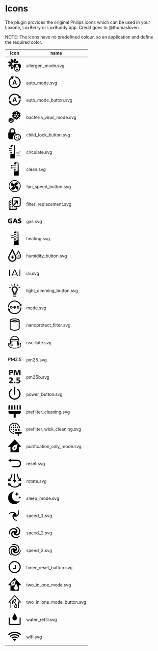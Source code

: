 # Icons

The plugin provides the original Philips icons which can be used in your Loxone, LoxBerry or LoxBuddy app. Credit goes to @thomasloven.

NOTE: The icons have no predefined colour, so an application and define the required color.

| icon                                                 | name                        |
|------------------------------------------------------|-----------------------------|
| ![Preview](https://github.com/nufke/LoxBerry-Plugin-PhilipsAir/blob/main/icons/svg/allergen_mode.svg)           | allergen_mode.svg           |
| ![Preview](https://github.com/nufke/LoxBerry-Plugin-PhilipsAir/blob/main/icons/svg/auto_mode.svg)               | auto_mode.svg               |
| ![Preview](https://github.com/nufke/LoxBerry-Plugin-PhilipsAir/blob/main/icons/svg/auto_mode_button.svg)        | auto_mode_button.svg        |
| ![Preview](https://github.com/nufke/LoxBerry-Plugin-PhilipsAir/blob/main/icons/svg/bacteria_virus_mode.svg)     | bacteria_virus_mode.svg     |
| ![Preview](https://github.com/nufke/LoxBerry-Plugin-PhilipsAir/blob/main/icons/svg/child_lock_button.svg)       | child_lock_button.svg       |
| ![Preview](https://github.com/nufke/LoxBerry-Plugin-PhilipsAir/blob/main/icons/svg/circulate.svg)               | circulate.svg               |
| ![Preview](https://github.com/nufke/LoxBerry-Plugin-PhilipsAir/blob/main/icons/svg/clean.svg)                   | clean.svg                   |
| ![Preview](https://github.com/nufke/LoxBerry-Plugin-PhilipsAir/blob/main/icons/svg/fan_speed_button.svg)        | fan_speed_button.svg        |
| ![Preview](https://github.com/nufke/LoxBerry-Plugin-PhilipsAir/blob/main/icons/svg/filter_replacement.svg)      | filter_replacement.svg      |
| ![Preview](https://github.com/nufke/LoxBerry-Plugin-PhilipsAir/blob/main/icons/svg/gas.svg)                     | gas.svg                     |
| ![Preview](https://github.com/nufke/LoxBerry-Plugin-PhilipsAir/blob/main/icons/svg/heating.svg)                 | heating.svg                 |
| ![Preview](https://github.com/nufke/LoxBerry-Plugin-PhilipsAir/blob/main/icons/svg/humidity_button.svg)         | humidity_button.svg         |
| ![Preview](https://github.com/nufke/LoxBerry-Plugin-PhilipsAir/blob/main/icons/svg/iai.svg)                     | iai.svg                     |
| ![Preview](https://github.com/nufke/LoxBerry-Plugin-PhilipsAir/blob/main/icons/svg/light_dimming_button.svg)    | light_dimming_button.svg    |
| ![Preview](https://github.com/nufke/LoxBerry-Plugin-PhilipsAir/blob/main/icons/svg/mode.svg)                    | mode.svg                    |
| ![Preview](https://github.com/nufke/LoxBerry-Plugin-PhilipsAir/blob/main/icons/svg/nanoprotect_filter.svg)      | nanoprotect_filter.svg      |
| ![Preview](https://github.com/nufke/LoxBerry-Plugin-PhilipsAir/blob/main/icons/svg/oscillate.svg)               | oscillate.svg               |
| ![Preview](https://github.com/nufke/LoxBerry-Plugin-PhilipsAir/blob/main/icons/svg/pm25.svg)                    | pm25.svg                    |
| ![Preview](https://github.com/nufke/LoxBerry-Plugin-PhilipsAir/blob/main/icons/svg/pm25b.svg)                   | pm25b.svg                   |
| ![Preview](https://github.com/nufke/LoxBerry-Plugin-PhilipsAir/blob/main/icons/svg/power_button.svg)            | power_button.svg            |
| ![Preview](https://github.com/nufke/LoxBerry-Plugin-PhilipsAir/blob/main/icons/svg/prefilter_cleaning.svg)      | prefilter_cleaning.svg      |
| ![Preview](https://github.com/nufke/LoxBerry-Plugin-PhilipsAir/blob/main/icons/svg/prefilter_wick_cleaning.svg) | prefilter_wick_cleaning.svg |
| ![Preview](https://github.com/nufke/LoxBerry-Plugin-PhilipsAir/blob/main/icons/svg/purification_only_mode.svg)  | purification_only_mode.svg  |
| ![Preview](https://github.com/nufke/LoxBerry-Plugin-PhilipsAir/blob/main/icons/svg/reset.svg)                   | reset.svg                   |
| ![Preview](https://github.com/nufke/LoxBerry-Plugin-PhilipsAir/blob/main/icons/svg/rotate.svg)                  | rotate.svg                  |
| ![Preview](https://github.com/nufke/LoxBerry-Plugin-PhilipsAir/blob/main/icons/svg/sleep_mode.svg)              | sleep_mode.svg              |
| ![Preview](https://github.com/nufke/LoxBerry-Plugin-PhilipsAir/blob/main/icons/svg/speed_1.svg)                 | speed_1.svg                 |
| ![Preview](https://github.com/nufke/LoxBerry-Plugin-PhilipsAir/blob/main/icons/svg/speed_2.svg)                 | speed_2.svg                 |
| ![Preview](https://github.com/nufke/LoxBerry-Plugin-PhilipsAir/blob/main/icons/svg/speed_3.svg)                 | speed_3.svg                 |
| ![Preview](https://github.com/nufke/LoxBerry-Plugin-PhilipsAir/blob/main/icons/svg/timer_reset_button.svg)      | timer_reset_button.svg      |
| ![Preview](https://github.com/nufke/LoxBerry-Plugin-PhilipsAir/blob/main/icons/svg/two_in_one_mode.svg)         | two_in_one_mode.svg         |
| ![Preview](https://github.com/nufke/LoxBerry-Plugin-PhilipsAir/blob/main/icons/svg/two_in_one_mode_button.svg)  | two_in_one_mode_button.svg  |
| ![Preview](https://github.com/nufke/LoxBerry-Plugin-PhilipsAir/blob/main/icons/svg/water_refill.svg)            | water_refill.svg            |
| ![Preview](https://github.com/nufke/LoxBerry-Plugin-PhilipsAir/blob/main/icons/svg/wifi.svg)                    | wifi.svg                    |
